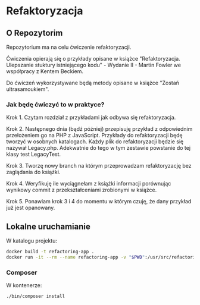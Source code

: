 # Refaktoryzacja

## O Repozytorim

Repozytorium ma na celu ćwiczenie refaktoryzacji.

Ćwiczenia opierają się o przykłady opisane w książce "Refaktoryzacja. Ulepszanie stuktury istniejącego kodu" - Wydanie II - Martin Fowler we współpracy z Kentem Beckiem.

Do ćwiczeń wykorzystywane będą metody opisane w książce "Zostań ultrasamoukiem".


### Jak będę ćwiczyć to w praktyce?

Krok 1. Czytam rozdział z przykładami jak odbywa się refaktoryzacja.

Krok 2. Następnego dnia (bądź później) przepisuję przykład z odpowiednim przełożeniem go na PHP z JavaScript.
Przykłady do refaktoryzacji będę tworzyć w osobnych katalogach. Każdy plik do refaktoryzacji będzie się nazywał Legacy.php.
Adekwatnie do tego w tym zestawie powstanie do tej klasy test LegacyTest.

Krok 3. Tworzę nowy branch na którym przeprowadzam refaktoryzację bez zaglądania do książki.

Krok 4. Weryfikuję ile wyciągnełam z książki informacji porównując wynikowy commit z przekształceniami zrobionymi w książce.

Krok 5. Ponawiam krok 3 i 4 do momentu w którym czuję, że dany przykład już jest opanowany.


## Lokalne uruchamianie

W katalogu projektu:

```bash
docker build -t refactoring-app .
docker run -it --rm --name refactoring-app -v "$PWD":/usr/src/refactoring refactoring-app
```

### Composer

W kontenerze:

```bash
./bin/composer install
```